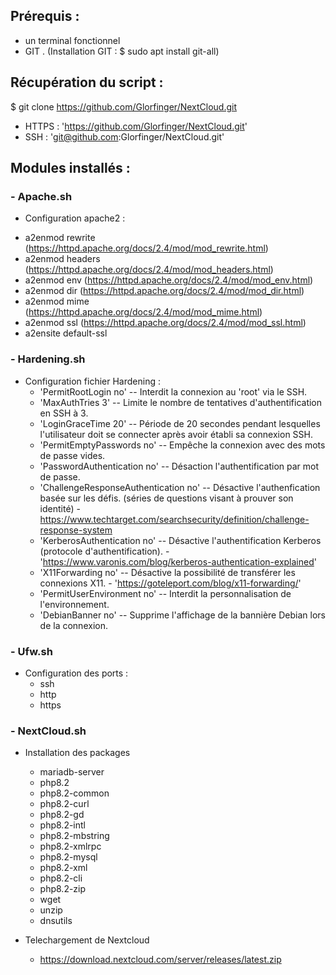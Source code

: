 ## Prérequis : 
* un terminal fonctionnel
* GIT . (Installation GIT : $ sudo apt install git-all)

## Récupération du script : 

$ git clone https://github.com/Glorfinger/NextCloud.git

* HTTPS : 'https://github.com/Glorfinger/NextCloud.git'
* SSH : 'git@github.com:Glorfinger/NextCloud.git'

## Modules installés :

### - Apache.sh
- Configuration apache2 :
 * a2enmod rewrite (https://httpd.apache.org/docs/2.4/mod/mod_rewrite.html)
 * a2enmod headers (https://httpd.apache.org/docs/2.4/mod/mod_headers.html)
 * a2enmod env (https://httpd.apache.org/docs/2.4/mod/mod_env.html)
 * a2enmod dir (https://httpd.apache.org/docs/2.4/mod/mod_dir.html)
 * a2enmod mime (https://httpd.apache.org/docs/2.4/mod/mod_mime.html)
 * a2enmod ssl (https://httpd.apache.org/docs/2.4/mod/mod_ssl.html)
 * a2ensite default-ssl

### - Hardening.sh
- Configuration fichier Hardening :
  * 'PermitRootLogin no' -- Interdit la connexion au 'root' via le SSH.
  * 'MaxAuthTries 3' -- Limite le nombre de tentatives d'authentification en SSH à 3.
  * 'LoginGraceTime 20' -- Période de 20 secondes pendant lesquelles l'utilisateur doit se connecter après avoir établi sa connexion SSH.
  * 'PermitEmptyPasswords no' -- Empêche la connexion avec des mots de passe vides.
  * 'PasswordAuthentication no' -- Désaction l'authentification par mot de passe.
  * 'ChallengeResponseAuthentication no' -- Désactive l'authenfication basée sur les défis. (séries de questions visant à prouver son identité) - https://www.techtarget.com/searchsecurity/definition/challenge-response-system
  * 'KerberosAuthentication no' -- Désactive l'authentification Kerberos (protocole d'authentification). - 'https://www.varonis.com/blog/kerberos-authentication-explained'
  * 'X11Forwarding no' -- Désactive la possibilité de transférer les connexions X11. - 'https://goteleport.com/blog/x11-forwarding/'
  * 'PermitUserEnvironment no' -- Interdit la personnalisation de l'environnement.
  * 'DebianBanner no' -- Supprime l'affichage de la bannière Debian lors de la connexion.


### - Ufw.sh
 - Configuration des ports :
   * ssh
   * http
   * https

### - NextCloud.sh
 - Installation des packages
   * mariadb-server
   * php8.2
   * php8.2-common
   * php8.2-curl
   * php8.2-gd
   * php8.2-intl
   * php8.2-mbstring
   * php8.2-xmlrpc
   * php8.2-mysql
   * php8.2-xml
   * php8.2-cli
   * php8.2-zip
   * wget
   * unzip
   * dnsutils
     
 - Telechargement de Nextcloud
   * https://download.nextcloud.com/server/releases/latest.zip
     

